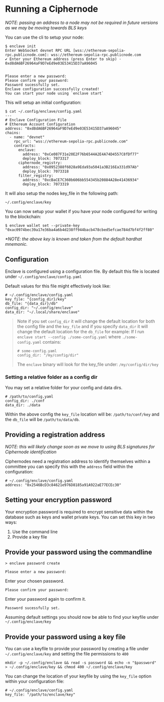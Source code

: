 # Running a Ciphernode

_NOTE: passing an address to a node may not be required in future versions as we may be moving towards BLS keys_

You can use the cli to setup your node:

```
$ enclave init
Enter WebSocket devnet RPC URL [wss://ethereum-sepolia-rpc.publicnode.com]: wss://ethereum-sepolia-rpc.publicnode.com
✔ Enter your Ethereum address (press Enter to skip) · 0xd8dA6BF26964aF9D7eEd9e03E53415D37aA96045


Please enter a new password:
Please confirm your password:
Password sucessfully set.
Enclave configuration successfully created!
You can start your node using `enclave start`
```

This will setup an initial configuration:

```
$ cat ~/.config/enclave/config.yaml
---
# Enclave Configuration File
# Ethereum Account Configuration
address: "0xd8dA6BF26964aF9D7eEd9e03E53415D37aA96045"
chains:
  - name: "devnet"
    rpc_url: "wss://ethereum-sepolia-rpc.publicnode.com"
    contracts:
      enclave:
        address: "0xCe087F31e20E2F76b6544A2E4A74D4557C8fDf77"
        deploy_block: 7073317
      ciphernode_registry:
        address: "0x0952388f6028a9Eda93a5041a3B216Ea331d97Ab"
        deploy_block: 7073318
      filter_registry:
        address: "0xcBaCE7C360b606bb554345b20884A28e41436934"
        deploy_block: 7073319
```

It will also setup the nodes key_file in the following path:

```
~/.config/enclave/key
```

You can now setup your wallet if you have your node configured for writing to the blockchain:

```
$ enclave wallet set --private-key "0xac0974bec39a17e36ba4a6b4d238ff944bacb478cbed5efcae784d7bf4f2ff80"
```

_*NOTE: the above key is known and taken from the default hardhat mnemonic._


## Configuration 

Enclave is configured using a configuration file. By default this file is located under `~/.config/enclave/config.yaml`

Default values for this file might effectively look like:

```
# ~/.config/enclave/config.yaml
key_file: "{config_dir}/key"
db_file: "{data_dir}/db"
config_dir: "~/.config/enclave"
data_dir: "~/.local/share/enclave"
```

> Note if you set `config_dir` it will change the default location for both the config file and the `key_file` and if you specify `data_dir` it will change the default location for the `db_file` for example:
> If I run `enclave start --config ./some-config.yaml` where `./some-config.yaml` contains:
>
> ```
> # some-config.yaml
> config_dir: "/my/config/dir"
> ```
>
> The `enclave` binary will look for the key_file under: `/my/config/dir/key`

### Setting a relative folder as a config dir

You may set a relative folder for your config and data dirs. 

```
# /path/to/config.yaml
config_dir: ./conf
data_dir: ./data
```

Within the above config the `key_file` location will be: `/path/to/conf/key` and the `db_file` will be `/path/to/data/db`.

## Providing a registration address

_NOTE: this will likely change soon as we move to using BLS signatures for Ciphernode identification_

Ciphernodes need a registration address to identify themselves within a committee you can specify this with the `address` field within the configuration:

```
# ~/.config/enclave/config.yaml
address: "0x2546BcD3c84621e976D8185a91A922aE77ECEc30"
```

## Setting your encryption password

Your encryption password is required to encrypt sensitive data within the database such as keys and wallet private keys. You can set this key in two ways:

1. Use the command line
2. Provide a key file

## Provide your password using the commandline

```
> enclave password create

Please enter a new password:
```

Enter your chosen password.

```
Please confirm your password:
```

Enter your password again to confirm it.

```
Password sucessfully set.
```

Assuming default settings you should now be able to find your keyfile under `~/.config/enclave/key`

## Provide your password using a key file

You can use a keyfile to provide your password by creating a file under `~/.config/enclave/key` and setting the file permissions to `400`

```
mkdir -p ~/.config/enclave && read -s password && echo -n "$password" > ~/.config/enclave/key && chmod 400 ~/.config/enclave/key
```

You can change the location of your keyfile by using the `key_file` option within your configuration file:

```
# ~/.config/enclave/config.yaml
key_file: "/path/to/enclave/key"
```



